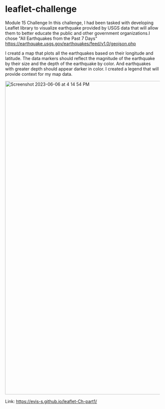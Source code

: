 # leaflet-challenge
Module 15 Challenge
In this challenge, I had  been tasked with developing Leaflet library to visualize earthquake provided by USGS data that will allow them to better educate the public and other government organizations.I chose "All Earthquakes from the Past 7 Days"
https://earthquake.usgs.gov/earthquakes/feed/v1.0/geojson.php

I creatd a map that plots all the earthquakes based on their longitude and latitude. The data markers should reflect the magnitude of the earthquake by their size and the depth of the earthquake by color. And earthquakes with greater depth should appear darker in color.
I created a legend that will provide context for my map data.

<img width="1019" alt="Screenshot 2023-06-06 at 4 14 54 PM" src="https://github.com/Evis-S/leaflet-challenge/assets/125109090/898e1577-eeb5-43a1-8459-59596aab492f">

Link: https://evis-s.github.io/leaflet-Ch-part1/
